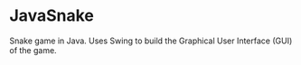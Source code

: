 # JavaSnake
Snake game in Java. Uses Swing to build the Graphical User Interface (GUI) of the game.
